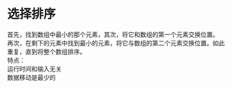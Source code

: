 # 选择排序
首先，找到数组中最小的那个元素，其次，将它和数组的第一个元素交换位置。</br>
再次，在剩下的元素中找到最小的元素，将它与数组的第二个元素交换位置。如此重复，直到将整个数组排序。</br>
特点：</br>
运行时间和输入无关</br>
数据移动是最少的<br>
